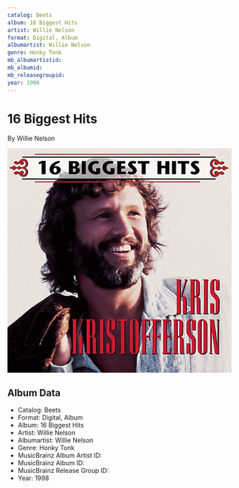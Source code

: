 ```yaml
---
catalog: Beets
album: 16 Biggest Hits
artist: Willie Nelson
format: Digital, Album
albumartist: Willie Nelson
genre: Honky Tonk
mb_albumartistid: 
mb_albumid: 
mb_releasegroupid: 
year: 1998
---
```


# 16 Biggest Hits

By Willie Nelson

![](../../assets/beetscovers/Willie_Nelson-16_Biggest_Hits.jpg)

## Album Data

- Catalog: Beets
- Format: Digital, Album
- Album: 16 Biggest Hits
- Artist: Willie Nelson
- Albumartist: Willie Nelson
- Genre: Honky Tonk
- MusicBrainz Album Artist ID: 
- MusicBrainz Album ID: 
- MusicBrainz Release Group ID: 
- Year: 1998

